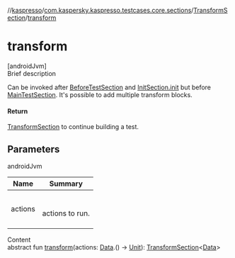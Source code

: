 //[kaspresso](../../index.md)/[com.kaspersky.kaspresso.testcases.core.sections](../index.md)/[TransformSection](index.md)/[transform](transform.md)



# transform  
[androidJvm]  
Brief description  


Can be invoked after [BeforeTestSection](../-before-test-section/index.md) and [InitSection.init](../-init-section/init.md) but before [MainTestSection](../-main-test-section/index.md). It's possible to add multiple transform blocks.



#### Return  


[TransformSection](index.md) to continue building a test.



## Parameters  
  
androidJvm  
  
|  Name|  Summary| 
|---|---|
| actions| <br><br>actions to run.<br><br>
  
  
Content  
abstract fun [transform](transform.md)(actions: [Data](index.md).() -> [Unit](https://kotlinlang.org/api/latest/jvm/stdlib/kotlin/-unit/index.html)): [TransformSection](index.md)<[Data](index.md)>  



